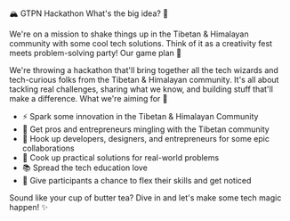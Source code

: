 🏔️ GTPN Hackathon
What's the big idea? 🚀

We're on a mission to shake things up in the Tibetan & Himalayan community with some cool tech solutions. Think of it as a creativity fest meets problem-solving party!
Our game plan 🎯

We're throwing a hackathon that'll bring together all the tech wizards and tech-curious folks from the Tibetan & Himalayan community. It's all about tackling real challenges, sharing what we know, and building stuff that'll make a difference.
What we're aiming for 🎳

- ⚡ Spark some innovation in the Tibetan & Himalayan Community
- 🤝 Get pros and entrepreneurs mingling with the Tibetan community
- 🔗 Hook up developers, designers, and entrepreneurs for some epic collaborations
- 🧠 Cook up practical solutions for real-world problems
- 📚 Spread the tech education love
- 💪 Give participants a chance to flex their skills and get noticed

Sound like your cup of butter tea? Dive in and let's make some tech magic happen! ✨


<!---
gtpn-hackathon/gtpn-hackathon is a ✨ special ✨ repository because its `README.md` (this file) appears on your GitHub profile.
You can click the Preview link to take a look at your changes.
--->
